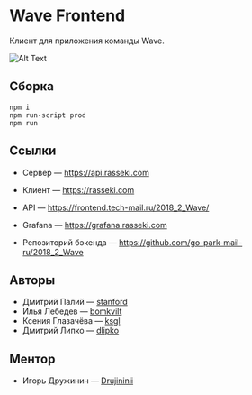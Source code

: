 # Wave Frontend

Клиент для приложения команды Wave.

![Alt Text](https://media.giphy.com/media/lJEGgG5ajs4zC/giphy.gif)

## Сборка

```
npm i
npm run-script prod
npm run
```

## Ссылки

* Сервер &mdash; https://api.rasseki.com
* Клиент &mdash; https://rasseki.com
* API &mdash; https://frontend.tech-mail.ru/2018_2_Wave/
* Grafana &mdash; https://grafana.rasseki.com

* Репозиторий бэкенда &mdash; https://github.com/go-park-mail-ru/2018_2_Wave

## Авторы

* Дмитрий Палий &mdash; [stanford](https://github.com/stanf0rd)
* Илья Лебедев &mdash; [bomkvilt](https://github.com/bomkvilt)
* Ксения Глазачёва &mdash; [ksgl](https://github.com/ksgl)
* Дмитрий Липко &mdash; [dlipko](https://github.com/dlipko)

## Ментор

* Игорь Дружинин &mdash; [Drujininii](https://github.com/Drujininii)
